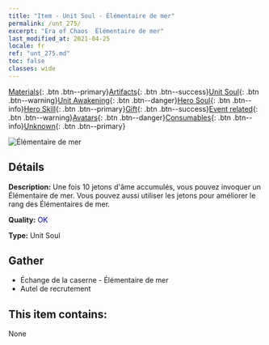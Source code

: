 ```yaml
---
title: "Item - Unit Soul - Élémentaire de mer"
permalink: /unt_275/
excerpt: "Era of Chaos  Élémentaire de mer"
last_modified_at: 2021-04-25
locale: fr
ref: "unt_275.md"
toc: false
classes: wide
---
```

 [Materials](/ItemsFR/){: .btn .btn--primary}[Artifacts](/ItemsFR/Artifacts/){: .btn .btn--success}[Unit Soul](/ItemsFR/UnitSoul/){: .btn .btn--warning}[Unit Awakening](/ItemsFR/UnitAwakening/){: .btn .btn--danger}[Hero Soul](/ItemsFR/HeroSoul/){: .btn .btn--info}[Hero Skill](/ItemsFR/HeroSkill/){: .btn .btn--primary}[Gift](/ItemsFR/Gift/){: .btn .btn--success}[Event related](/ItemsFR/Events/){: .btn .btn--warning}[Avatars](/ItemsFR/Avatars/){: .btn .btn--danger}[Consumables](/ItemsFR/Consumables/){: .btn .btn--info}[Unknown](/ItemsFR/Unknown/){: .btn .btn--primary}

 ![Élémentaire de mer](/images/u/ti_haiyuansu.jpg)

## Détails
 **Description:** Une fois 10 jetons d'âme accumulés, vous pouvez invoquer un Élémentaire de mer. Vous pouvez aussi utiliser les jetons pour améliorer le rang des Élémentaires de mer.

 **Quality:** <span style="color: #0000CD">OK</span>

 **Type:** Unit Soul

## Gather

*    Échange de la caserne - Élémentaire de mer 
*    Autel de recrutement 

## This item contains:

  None

